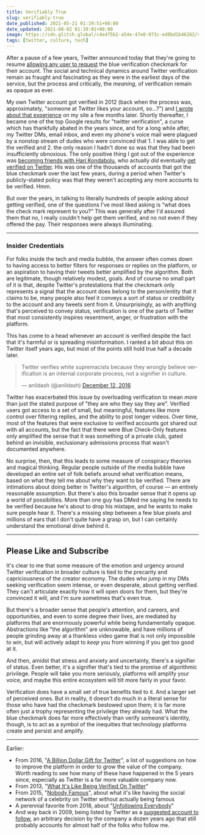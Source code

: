 ```yaml
---
title: Verifiably True
slug: verifiably-true
date_published: 2021-05-21 01:19:51+00:00
date_updated: 2021-08-02 01:39:01+00:00
image: https://cdn.glitch.global/c4e475b2-a54e-47e0-973c-ed0bd1b46262/verified.jpg?v=1669526964731
tags: [twitter, culture, tech]
---
```

After a pause of a few years, Twitter announced today that they're going to resume [allowing any user to request](https://www.theverge.com/2021/5/20/22435770/twitter-public-verification-program-launch-2021-pronouns-profile) the blue verification checkmark for their account. The social and technical dynamics around Twitter verification remain as fraught and fascinating as they were in the earliest days of the service, but the process and critically, the *meaning*, of verification remain as opaque as ever.

My own Twitter account got verified in 2012 (back when the process was, approximately, "someone at Twitter likes your account, so...?") and [I wrote about that experience](/2013/03/01/what_its_like_being_verified_on_twitter/) on my site a few months later. Shortly thereafter, I became one of the top Google results for "twitter verification", a curse which has thankfully abated in the years since, and for a long while after, my Twitter DMs, email inbox, and even my phone's voice mail were plagued by a nonstop stream of dudes who were convinced that 1. I was able to get the verified and 2. the only reason I hadn't done so was that they had been insufficiently obnoxious. The only positive thing I got out of the experience was [becoming friends with Hari Kondabolu](https://www.youtube.com/watch?v=BQlY2wbZsjk&amp;feature=emb_title), who actually *did* eventually [get verified on Twitter](https://twitter.com/harikondabolu). His was one of the thousands of accounts that got the blue checkmark over the last few years, during a period when Twitter's publicly-stated policy was that they weren't accepting any more accounts to be verified. Hmm.

But over the years, in talking to literally hundreds of people asking about getting verified, one of the questions I’ve most liked asking is “what does the check mark represent to you?” This was generally after I'd assured them that no, I really couldn't help get them verified, and no not even if they offered the pay. Their responses were always illuminating.

---

### Insider Credentials

For folks inside the tech and media bubble, the answer often comes down to having access to better filters for responses or replies on the platform, or an aspiration to having their tweets better amplified by the algorithm. Both are legitimate, though relatively modest, goals. And of course no small part of it is that, despite Twitter's protestations that the checkmark only represents a signal that the account does belong to the person/entity that it claims to be, many people also feel it conveys a sort of status or credibility to the account and any tweets sent from it. Unsurprisingly, as with anything that's perceived to convey status, verification is one of the parts of Twitter that most consistently inspires resentment, anger, or frustration with the platform.

This has come to a head whenever an account is verified despite the fact that it's harmful or is spreading misinformation. I ranted a bit about this on Twitter itself years ago, but most of the points still hold true half a decade later.

<blockquote class="twitter-tweet" data-dnt="true" data-theme="dark"><p lang="en" dir="ltr">Twitter verifies white supremacists because they wrongly believe verification is an internal corporate process, not a signifier in culture.</p>&mdash; anildash (@anildash) <a href="https://twitter.com/anildash/status/808427748154712064?ref_src=twsrc%5Etfw">December 12, 2016</a></blockquote> <script async src="https://platform.twitter.com/widgets.js" charset="utf-8"></script>

Twitter has exacerbated this issue by overloading verification to mean *more* than just the stated purpose of "they are who they say they are". Verified users got access to a set of small, but meaningful, features like more control over filtering replies, and the ability to post longer videos. Over time, most of the features that were exclusive to verified accounts got shared out with all accounts, but the fact that there were Blue Check-Only features only amplified the sense that it was something of a private club, gated behind an invisible, exclusionary admissions process that wasn't documented anywhere.

No surprise, then, that this leads to some measure of conspiracy theories and magical thinking. Regular people outside of the media bubble have developed an entire set of folk beliefs around what verification means, based on what they tell me about why they want to be verified. There are intimations about doing better in Twitter's algorithm, of course — an entirely reasonable assumption. But there's also this broader sense that it opens up a world of possibilties. More than one guy has DMed me saying he needs to be verified because he's about to drop his mixtape, and he wants to make sure people hear it. There's a missing step between a few blue pixels and millions of ears that I don't quite have a grasp on, but I can certainly understand the emotional drive behind it.

---

## Please Like and Subscribe

It's clear to me that some measure of the emotion and urgency around Twitter verification in broader culture is tied to the precarity and capriciousness of the creator economy. The dudes who jump in my DMs seeking verification seem intense, or even desperate, about getting verified. They can't articulate exactly how it will open doors for them, but they're convinced it will, and I'm sure sometimes that's even true.

But there's a broader sense that people's attention, and careers, and opportunities, and even to some degree their lives, are mediated by platforms that are enormously powerful while being fundamentally opaque. Abstractions like "the algorithm" are unknowable, and have millions of people grinding away at a thankless video game that is not only impossible to win, but will actively adapt to *keep* you from winning if you get too good at it.

And then, amidst that stress and anxiety and uncertainty, there's a signifier of status. Even better, it's a signifier that's tied to the promise of algorithmic privilege. People will take you more seriously, platforms will amplify your voice, and maybe this entire ecosystem will tilt more fairly in your favor.

Verification does have a small set of true benefits tied to it. And a larger set of perceived ones. But in reality, it doesn't do much in a literal sense for those who have had the checkmark bestowed upon them; it is far more often just a trophy representing the privilege they already had. What the blue checkmark does far more effectively than verify someone's identity, though, is to act as a symbol of the inequities that technology platforms create and persist and amplify. 

---

Earlier:

- From 2016, "[A Billion Dollar Gift for Twitter](/2016/12/30/a-billion-dollar-gift-for-twitter/)", a list of suggestions on how to improve the platform in order to grow the value of the company. Worth reading to see how many of these have happened in the 5 years since, especially as Twitter is a far more valuable company now.
- From 2013, "[What It's Like Being Verified On Twitter](/2013/03/01/what_its_like_being_verified_on_twitter/)"
- From 2015, "[Nobody Famous](/2015/05/24/nobody_famous/)", about what it's like having the social network of a celebrity on Twitter without actually being famous
- A perennial favorite from 2018, about "[Unfollowing Everybody](/2018/07/13/unfollowing-everybody/)"
- And way back in 2009, being listed by Twitter as a [suggested account to follow](/2009/12/29/life_on_the_list/), an arbitrary decision by the company a dozen years ago that still probably accounts for almost half of the folks who follow me.

